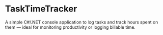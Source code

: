 # TaskTimeTracker
A simple C#/.NET console application to log tasks and track hours spent on them — ideal for monitoring productivity or logging billable time.

